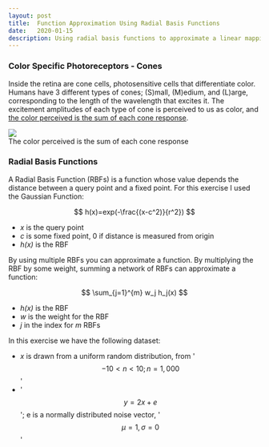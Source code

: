 ```yaml
---
layout: post
title:  Function Approximation Using Radial Basis Functions
date:   2020-01-15
description: Using radial basis functions to approximate a linear mapping
---
```


### Color Specific Photoreceptors - Cones
Inside the retina are cone cells, photosensitive cells that differentiate color. Humans have 3 different types of cones; (S)mall, (M)edium, and (L)arge, corresponding to the length of the wavelength that excites it. The excitement amplitudes of each type of cone is perceived to us as color, and [the color perceived is the sum of each cone response](https://alexanderhay2020.github.io/alexanderhay2020.github.io//assets/img/Figure_5.gif).

<div class="img_row">
    <img class="col three" src="{{ site.baseurl }}/assets/img/figure_5.gif">
</div>
<div class="col three caption">
    The color perceived is the sum of each cone response
</div>

### Radial Basis Functions
A Radial Basis Function (RBFs) is a function whose value depends the distance between a query point and a fixed point. For this exercise I used the Gaussian Function:


$$
h(x)=exp(-\frac{(x-c^2)}{r^2})
$$


* *x* is the query point
* *c* is some fixed point, 0 if distance is measured from origin
* *h(x)* is the RBF

By using multiple RBFs you can approximate a function. By multiplying the RBF by some weight, summing a network of RBFs can approximate a function:

$$
\sum_{j=1}^{m}  w_j h_j(x)
$$

* *h(x)* is the RBF
* *w* is the weight for the RBF
* *j* in the index for *m* RBFs

In this exercise we have the following dataset:
* *x* is drawn from a uniform random distribution, from '$$ -10 < n < 10; n=1,000 $$'
* '$$ y = 2x + e $$'; e is a normally distributed noise vector, '$$ \mu = 1, \sigma = 0 $$'
